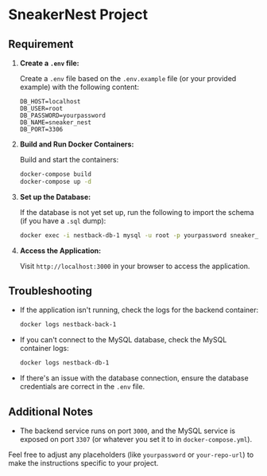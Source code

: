 # SneakerNest Project

## Requirement

1. **Create a `.env` file:**

    Create a `.env` file based on the `.env.example` file (or your provided example) with the following content:
    ```env
    DB_HOST=localhost
    DB_USER=root
    DB_PASSWORD=yourpassword
    DB_NAME=sneaker_nest
    DB_PORT=3306
    ```

2. **Build and Run Docker Containers:**

    Build and start the containers:
    ```bash
    docker-compose build
    docker-compose up -d
    ```

3. **Set up the Database:**

    If the database is not yet set up, run the following to import the schema (if you have a `.sql` dump):
    ```bash
    docker exec -i nestback-db-1 mysql -u root -p yourpassword sneaker_nest < mydbscheme_dump.sql
    ```

4. **Access the Application:**

    Visit `http://localhost:3000` in your browser to access the application.

## Troubleshooting

- If the application isn't running, check the logs for the backend container:
    ```bash
    docker logs nestback-back-1
    ```

- If you can't connect to the MySQL database, check the MySQL container logs:
    ```bash
    docker logs nestback-db-1
    ```

- If there's an issue with the database connection, ensure the database credentials are correct in the `.env` file.

## Additional Notes

- The backend service runs on port `3000`, and the MySQL service is exposed on port `3307` (or whatever you set it to in `docker-compose.yml`).

Feel free to adjust any placeholders (like `yourpassword` or `your-repo-url`) to make the instructions specific to your project.


